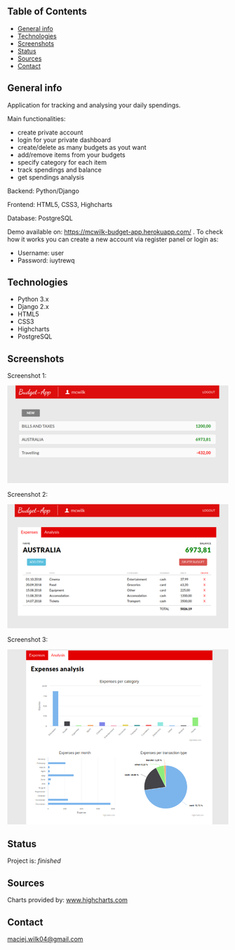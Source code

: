 ## Table of Contents
* [General info](#general-info)
* [Technologies](#technologies)
* [Screenshots](#screenshots)
* [Status](#status)
* [Sources](#sources)
* [Contact](#contact)

## General info
Application for tracking and analysing your daily spendings. 

Main functionalities:
- create private account
- login for your private dashboard
- create/delete as many budgets as yout want
- add/remove items from your budgets
- specify category for each item
- track spendings and balance
- get spendings analysis

Backend: Python/Django 

Frontend: HTML5, CSS3, Highcharts

Database: PostgreSQL

Demo available on: https://mcwilk-budget-app.herokuapp.com/ . 
To check how it works you can create a new account via register panel or login as:
- Username: user
- Password: iuytrewq

## Technologies
* Python 3.x
* Django 2.x
* HTML5
* CSS3
* Highcharts
* PostgreSQL

## Screenshots

Screenshot 1:

![Screenshot1](other/screenshots/list.png)

Screenshot 2:

![Screenshot2](other/screenshots/dashboard.png)

Screenshot 3:

![Screenshot3](other/screenshots/analysis_v1.png)

## Status
Project is: _finished_

## Sources
Charts provided by: www.highcharts.com

## Contact
maciej.wilk04@gmail.com
